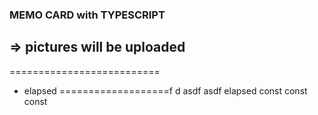 ### MEMO CARD with TYPESCRIPT
=> pictures will be uploaded
--------------------------
==========================
- elapsed
===================f
d
asdf
asdf
elapsed
const
const
const
